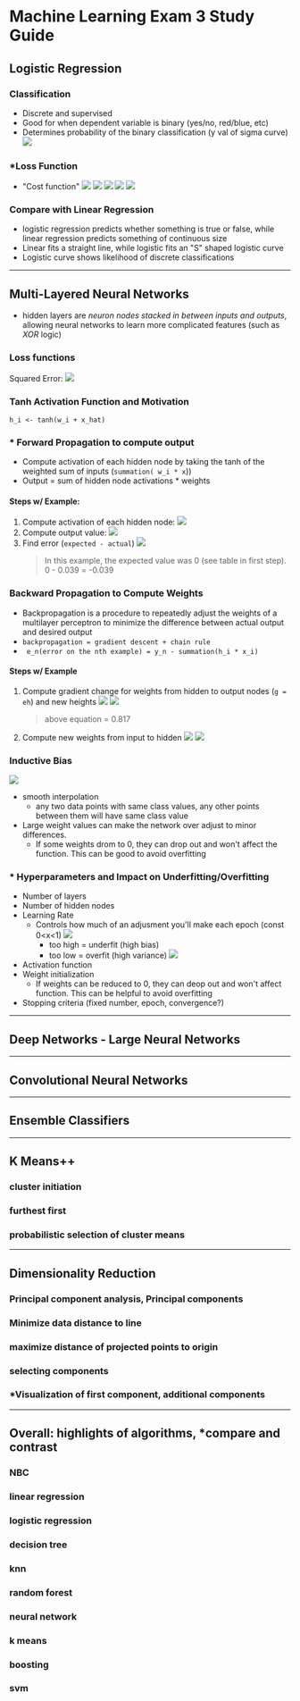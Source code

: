 # Machine Learning Exam 3 Study Guide

## Logistic Regression

### Classification
- Discrete and supervised
- Good for when dependent variable is binary (yes/no, red/blue, etc)
- Determines probability of the binary classification (y val of sigma curve)
  ![](resources/logistic/logistic_func.png)

### *Loss Function
- "Cost function"
![](resources/logistic/image18.png)
![](resources/logistic/logistic_cost_func.png)
![](resources/logistic/logistic_cost_g2.png)
![](resources/logistic/logistic_cost_g1.png)
![](resources/logistic/image12.png)

### Compare with Linear Regression
- logistic regression predicts whether something is true or false, while linear regression predicts something of continuous size
- Linear fits a straight line, while logistic fits an "S" shaped logistic curve
- Logistic curve shows likelihood of discrete classifications

---
## Multi-Layered Neural Networks

- hidden layers are <i>neuron nodes stacked in between inputs and outputs</i>, allowing neural networks to learn more complicated features (such as <i>XOR</i> logic)

### Loss functions
Squared Error: ![](resources/multilayered_nn/image6.png)

### Tanh Activation Function and Motivation
```
h_i <- tanh(w_i + x_hat)
```

### * Forward Propagation to compute output
- Compute activation of each hidden node by taking the tanh of the weighted sum of inputs (``` summation( w_i * x ```))
- Output = sum of hidden node activations * weights

#### Steps w/ Example:
1. Compute activation of each hidden node:
    ![](resources/multilayered_nn/image7.png)
2. Compute output value:
   ![](resources/multilayered_nn/image21.png)
3. Find error (```expected - actual```)
    ![](resources/multilayered_nn/image3.png)
    > In this example, the expected value was 0 (see table in first step). 0 - 0.039 = -0.039

### Backward Propagation to Compute Weights
- Backpropagation is a procedure to repeatedly adjust the weights of a multilayer perceptron to minimize the difference between actual output and desired output
- ```backpropagation = gradient descent + chain rule```
- ``` e_n(error on the nth example) = y_n - summation(h_i * x_i)```

#### Steps w/ Example
1. Compute gradient change for weights from hidden to output nodes (```g = eh```) and new heights
    ![](resources/multilayered_nn/image26.png)
    ![](resources/multilayered_nn/image22.png)
    > above equation = 0.817
2. Compute new weights from input to hidden 
    ![](resources/multilayered_nn/image25.png)
    ![](resources/multilayered_nn/image15.png)


### Inductive Bias
![](resources/multilayered_nn/image14.png)
- smooth interpolation
  - any two data points with same class values, any other points between them will have same class value
- Large weight values can make the network over adjust to minor differences.
  - If some weights drom to 0, they can drop out and won't affect the function. This can be good to avoid overfitting

### * Hyperparameters and Impact on Underfitting/Overfitting
- Number of layers
- Number of hidden nodes
- Learning Rate
  - Controls how much of an adjusment you'll make each epoch (const 0<x<1)
![](resources/multilayered_nn/image10.png)
    - too high = underfit (high bias)
    - too low = overfit (high variance)
![](resources/multilayered_nn/variance_bias.png)
- Activation function
- Weight initialization
  - If weights can be reduced to 0, they can deop out and won't affect function. This can be helpful to avoid overfitting
- Stopping criteria (fixed number, epoch, convergence?)

---
## Deep Networks - Large Neural Networks

---
## Convolutional Neural Networks

---
## Ensemble Classifiers

---
## K Means++

### cluster initiation
### furthest first
### probabilistic selection of cluster means
---
## Dimensionality Reduction

### Principal component analysis, Principal components
### Minimize data distance to line
### maximize distance of projected points to origin
### selecting components
### *Visualization of first component, additional components

---
## Overall: highlights of algorithms, *compare and contrast

### NBC

### linear regression
### logistic regression
### decision tree
### knn
### random forest
### neural network
### k means
### boosting
### svm